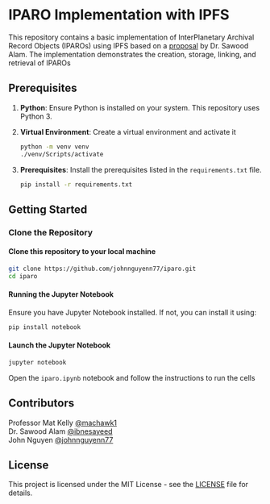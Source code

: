 # IPARO Implementation with IPFS

This repository contains a basic implementation of InterPlanetary Archival Record Objects (IPAROs) using IPFS based on a [proposal](https://github.com/johnnguyenn77/iparo/blob/main/proposal.pdf) by Dr. Sawood Alam. The implementation demonstrates the creation, storage, linking, and retrieval of IPAROs

## Prerequisites

1. **Python**: Ensure Python is installed on your system. This repository uses Python 3.
2. **Virtual Environment**: Create a virtual environment and activate it

    ```bash
    python -m venv venv
    ./venv/Scripts/activate
    ```

3. **Prerequisites**: Install the prerequisites listed in the `requirements.txt` file.

   ```bash
   pip install -r requirements.txt
   ```

## Getting Started

### Clone the Repository

#### Clone this repository to your local machine

```bash
git clone https://github.com/johnnguyenn77/iparo.git
cd iparo
```

#### Running the Jupyter Notebook

Ensure you have Jupyter Notebook installed. If not, you can install it using:

```bash
pip install notebook
```

#### Launch the Jupyter Notebook

```bash
jupyter notebook
```

Open the `iparo.ipynb` notebook and follow the instructions to run the cells

## Contributors

Professor Mat Kelly [@machawk1](https://github.com/machawk1)\
Dr. Sawood Alam [@ibnesayeed](https://github.com/ibnesayeed)\
John Nguyen [@johnnguyenn77](https://github.com/johnnguyenn77)

## License

This project is licensed under the MIT License - see the [LICENSE](https://github.com/johnnguyenn77/iparo#MIT-1-ov-file) file for details.
